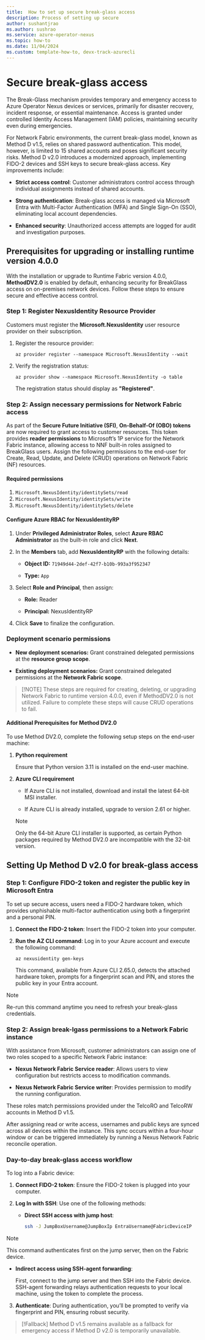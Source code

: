 ```yaml
---
title:  How to set up secure break-glass access
description: Process of setting up secure 
author: sushantjrao 
ms.author: sushrao
ms.service: azure-operator-nexus
ms.topic: how-to
ms.date: 11/04/2024
ms.custom: template-how-to, devx-track-azurecli
---
```


# Secure break-glass access

The Break-Glass mechanism provides temporary and emergency access to Azure Operator Nexus devices or services, primarily for disaster recovery, incident response, or essential maintenance. Access is granted under controlled Identity Access Management (IAM) policies, maintaining security even during emergencies.

For Network Fabric environments, the current break-glass model, known as Method D v1.5, relies on shared password authentication. This model, however, is limited to 15 shared accounts and poses significant security risks. Method D v2.0 introduces a modernized approach, implementing FIDO-2 devices and SSH keys to secure break-glass access. Key improvements include:

- **Strict access control**: Customer administrators control access through individual assignments instead of shared accounts.

- **Strong authentication**: Break-glass access is managed via Microsoft Entra with Multi-Factor Authentication (MFA) and Single Sign-On (SSO), eliminating local account dependencies.

- **Enhanced security**: Unauthorized access attempts are logged for audit and investigation purposes.

## Prerequisites for upgrading or installing runtime version 4.0.0

With the installation or upgrade to Runtime Fabric version 4.0.0, **MethodDV2.0** is enabled by default, enhancing security for BreakGlass access on on-premises network devices. Follow these steps to ensure secure and effective access control.

### Step 1: Register NexusIdentity Resource Provider

Customers must register the **Microsoft.NexusIdentity** user resource provider on their subscription.

1. Register the resource provider:

   ```Azure CLI
   az provider register --namespace Microsoft.NexusIdentity --wait
   ```
2. Verify the registration status:

   ```Azure CLI
   az provider show --namespace Microsoft.NexusIdentity -o table
   ```

   The registration status should display as **"Registered"**.

### Step 2: Assign necessary permissions for Network Fabric access

As part of the **Secure Future Initiative (SFI)**, **On-Behalf-Of (OBO) tokens** are now required to grant access to customer resources. This token provides **reader permissions** to Microsoft’s 1P service for the Network Fabric instance, allowing access to NNF built-in roles assigned to BreakGlass users. Assign the following permissions to the end-user for Create, Read, Update, and Delete (CRUD) operations on Network Fabric (NF) resources.

#### Required permissions

1. `Microsoft.NexusIdentity/identitySets/read`
2. `Microsoft.NexusIdentity/identitySets/write`
3. `Microsoft.NexusIdentity/identitySets/delete`

#### Configure Azure RBAC for NexusIdentityRP

1. Under **Privileged Administrator Roles**, select **Azure RBAC Administrator** as the built-in role and click **Next**.

2. In the **Members** tab, add **NexusIdentityRP** with the following details:

   - **Object ID:** `71949d44-2def-42f7-b10b-993a3f952347`

   - **Type:** `App`

3. Select **Role and Principal**, then assign:

   - **Role:** Reader

   - **Principal:** NexusIdentityRP

4. Click **Save** to finalize the configuration.

### Deployment scenario permissions

- **New deployment scenarios:** Grant constrained delegated permissions at the **resource group scope**.

- **Existing deployment scenarios:** Grant constrained delegated permissions at the **Network Fabric scope**.

>[!NOTE] These steps are required for creating, deleting, or upgrading Network Fabric to runtime version 4.0.0, even if MethodDV2.0 is not utilized. Failure to complete these steps will cause CRUD operations to fail.

#### Additional Prerequisites for Method DV2.0

To use Method DV2.0, complete the following setup steps on the end-user machine:

1. **Python requirement**  

   Ensure that Python version 3.11 is installed on the end-user machine.

2. **Azure CLI requirement**  

   - If Azure CLI is not installed, download and install the latest 64-bit MSI installer.

   - If Azure CLI is already installed, upgrade to version 2.61 or higher.

   > [!NOTE]
   > Only the 64-bit Azure CLI installer is supported, as certain Python packages required by Method DV2.0 are incompatible with the 32-bit version.

## Setting Up Method D v2.0 for break-glass access

### Step 1: Configure FIDO-2 token and register the public key in Microsoft Entra

To set up secure access, users need a FIDO-2 hardware token, which provides unphishable multi-factor authentication using both a fingerprint and a personal PIN.

1. **Connect the FIDO-2 token**: Insert the FIDO-2 token into your computer.

2. **Run the AZ CLI command**: Log in to your Azure account and execute the following command:

   ```Azure CLI
   az nexusidentity gen-keys
   ```
   This command, available from Azure CLI 2.65.0, detects the attached hardware token, prompts for a fingerprint scan and PIN, and stores the public key in your Entra account.

> [!NOTE] 
> Re-run this command anytime you need to refresh your break-glass credentials.

### Step 2: Assign break-lgass permissions to a Network Fabric instance

With assistance from Microsoft, customer administrators can assign one of two roles scoped to a specific Network Fabric instance:

- **Nexus Network Fabric Service reader**: Allows users to view configuration but restricts access to modification commands.

- **Nexus Network Fabric Service writer**: Provides permission to modify the running configuration.

These roles match permissions provided under the TelcoRO and TelcoRW accounts in Method D v1.5.

After assigning read or write access, usernames and public keys are synced across all devices within the instance. This sync occurs within a four-hour window or can be triggered immediately by running a Nexus Network Fabric reconcile operation.

### Day-to-day break-glass access workflow

To log into a Fabric device:

1. **Connect FIDO-2 token**: Ensure the FIDO-2 token is plugged into your computer.

2. **Log In with SSH**: Use one of the following methods:

   - **Direct SSH access with jump host**:

     ```bash
     ssh -J JumpBoxUsername@JumpBoxIp EntraUsername@FabricDeviceIP
     ```

> [!NOTE] 
> This command authenticates first on the jump server, then on the Fabric device.

   - **Indirect access using SSH-agent forwarding**:

     First, connect to the jump server and then SSH into the Fabric device. SSH-agent forwarding relays authentication requests to your local machine, using the token to complete the process.

3. **Authenticate**: During authentication, you’ll be prompted to verify via fingerprint and PIN, ensuring robust security.

> [!Fallback] 
> Method D v1.5 remains available as a fallback for emergency access if Method D v2.0 is temporarily unavailable.
